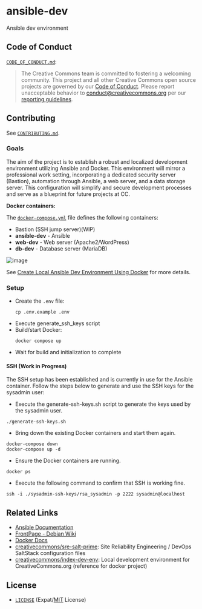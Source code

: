 # ansible-dev
Ansible dev environment

## Code of Conduct

[`CODE_OF_CONDUCT.md`][org-coc]:
> The Creative Commons team is committed to fostering a welcoming community.
> This project and all other Creative Commons open source projects are governed
> by our [Code of Conduct][code_of_conduct]. Please report unacceptable
> behavior to [conduct@creativecommons.org](mailto:conduct@creativecommons.org)
> per our [reporting guidelines][reporting_guide].

[org-coc]: https://github.com/creativecommons/.github/blob/main/CODE_OF_CONDUCT.md
[code_of_conduct]: https://opensource.creativecommons.org/community/code-of-conduct/
[reporting_guide]: https://opensource.creativecommons.org/community/code-of-conduct/enforcement/


## Contributing

See [`CONTRIBUTING.md`][org-contrib].

[org-contrib]: https://github.com/creativecommons/.github/blob/main/CONTRIBUTING.md


### Goals

The aim of the project is to establish a robust and localized development environment utilizing Ansible and Docker. This environment will mirror a professional work setting, incorporating a dedicated security server (Bastion), automation through Ansible, a web server, and a data storage server. This configuration will simplify and secure development processes and serve as a blueprint for future projects at CC.

**Docker containers:**

The [`docker-compose.yml`](docker-compose.yml) file defines the following
containers:

- Bastion (SSH jump server)(WIP)
- **ansible-dev** - Ansible
- **web-dev** - Web server (Apache2/WordPress)
- **db-dev** - Database server (MariaDB)


![image](https://github.com/creativecommons/ansible-dev/assets/90766122/21baa18d-715e-4908-9620-15c768994011)


See [Create Local Ansible Dev Environment Using Docker](https://opensource.creativecommons.org/programs/project-ideas/#ansible-dev-env) for more details.

### Setup
- Create the `.env` file:
    ```shell
    cp .env.example .env
    ```
- Execute generate_ssh_keys script
- Build/start Docker:
    ```shell
    docker compose up
    ```
- Wait for build and initialization to complete
#### SSH (Work in Progress)

The SSH setup has been established and is currently in use for the Ansible container. Follow the steps below to generate and use the SSH keys for the sysadmin user:
- Execute the generate-ssh-keys.sh script to generate the keys used by the sysadmin user.
```shell
./generate-ssh-keys.sh
```

- Bring down the existing Docker containers and start them again.
```shell
docker-compose down
docker-compose up -d
```
- Ensure the Docker containers are running.
```shell
docker ps
```
- Execute the following command to confirm that SSH is working fine.
```shell
ssh -i ./sysadmin-ssh-keys/rsa_sysadmin -p 2222 sysadmin@localhost
```

## Related Links
- [Ansible Documentation](https://docs.ansible.com/)
- [FrontPage - Debian Wiki](https://wiki.debian.org/FrontPage)
- [Docker Docs](https://docs.docker.com/)
- [creativecommons/sre-salt-prime](https://github.com/creativecommons/sre-salt-prime): Site Reliability Engineering / DevOps SaltStack configuration files
- [creativecommons/index-dev-env](https://github.com/creativecommons/index-dev-env): Local development environment for CreativeCommons.org (reference for docker project)


## License

- [`LICENSE`](LICENSE) (Expat/[MIT][mit] License)

[mit]: http://www.opensource.org/licenses/MIT "The MIT License | Open Source Initiative"
